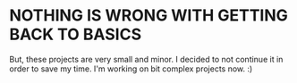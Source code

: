 # NOTHING IS WRONG WITH GETTING BACK TO BASICS

But, these projects are very small and minor. I decided to not continue it in order to save my time. 
I'm working on bit complex projects now. :)
